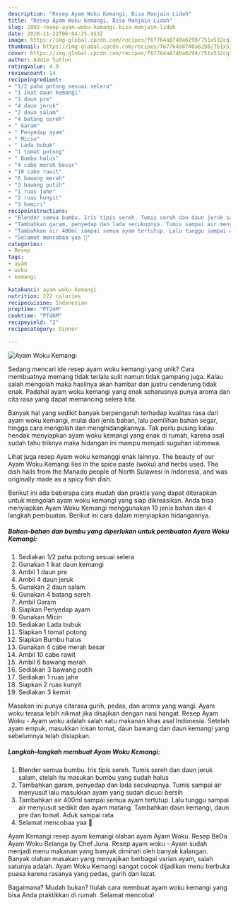 ```yaml
---
description: "Resep Ayam Woku Kemangi, Bisa Manjain Lidah"
title: "Resep Ayam Woku Kemangi, Bisa Manjain Lidah"
slug: 2892-resep-ayam-woku-kemangi-bisa-manjain-lidah
date: 2020-11-22T06:04:25.453Z
image: https://img-global.cpcdn.com/recipes/f67764a8740a6298/751x532cq70/ayam-woku-kemangi-foto-resep-utama.jpg
thumbnail: https://img-global.cpcdn.com/recipes/f67764a8740a6298/751x532cq70/ayam-woku-kemangi-foto-resep-utama.jpg
cover: https://img-global.cpcdn.com/recipes/f67764a8740a6298/751x532cq70/ayam-woku-kemangi-foto-resep-utama.jpg
author: Addie Sutton
ratingvalue: 4.9
reviewcount: 14
recipeingredient:
- "1/2 paha potong sesuai selera"
- "1 ikat daun kemangi"
- "1 daun pre"
- "4 daun jeruk"
- "2 daun salam"
- "4 batang sereh"
- " Garam"
- " Penyedap ayam"
- " Micin"
- " Lada bubuk"
- "1 tomat potong"
- " Bumbu halus"
- "4 cabe merah besar"
- "10 cabe rawit"
- "6 bawang merah"
- "3 bawang putih"
- "1 ruas jahe"
- "2 ruas kunyit"
- "3 kemiri"
recipeinstructions:
- "Blender semua bumbu. Iris tipis sereh. Tumis sereh dan daun jeruk salam, stelah itu masukan bumbu yang sudah halus"
- "Tambahkan garam, penyedap dan lada secukupnya. Tumis sampai air menyusut lalu masukkan ayam yang sudah dicuci bersih"
- "Tambahkan air 400ml sampai semua ayam tertutup. Lalu tunggu sampai air menyusut sedikit dan ayam matang. Tambahkan daun kemangi, daun pre dan tomat. Aduk sampai rata"
- "Selamat mencobaa yaa 🤍"
categories:
- Resep
tags:
- ayam
- woku
- kemangi

katakunci: ayam woku kemangi 
nutrition: 222 calories
recipecuisine: Indonesian
preptime: "PT24M"
cooktime: "PT46M"
recipeyield: "2"
recipecategory: Dinner

---
```



![Ayam Woku Kemangi](https://img-global.cpcdn.com/recipes/f67764a8740a6298/751x532cq70/ayam-woku-kemangi-foto-resep-utama.jpg)

Sedang mencari ide resep ayam woku kemangi yang unik? Cara membuatnya memang tidak terlalu sulit namun tidak gampang juga. Kalau salah mengolah maka hasilnya akan hambar dan justru cenderung tidak enak. Padahal ayam woku kemangi yang enak seharusnya punya aroma dan cita rasa yang dapat memancing selera kita.

Banyak hal yang sedikit banyak berpengaruh terhadap kualitas rasa dari ayam woku kemangi, mulai dari jenis bahan, lalu pemilihan bahan segar, hingga cara mengolah dan menghidangkannya. Tak perlu pusing kalau hendak menyiapkan ayam woku kemangi yang enak di rumah, karena asal sudah tahu triknya maka hidangan ini mampu menjadi suguhan istimewa.

Lihat juga resep Ayam woku kemanggi enak lainnya. The beauty of our Ayam Woku Kemangi lies in the spice paste (woku) and herbs used. The dish hails from the Manado people of North Sulawesi in Indonesia, and was originally made as a spicy fish dish.


Berikut ini ada beberapa cara mudah dan praktis yang dapat diterapkan untuk mengolah ayam woku kemangi yang siap dikreasikan. Anda bisa menyiapkan Ayam Woku Kemangi menggunakan 19 jenis bahan dan 4 langkah pembuatan. Berikut ini cara dalam menyiapkan hidangannya.

<!--inarticleads1-->

##### Bahan-bahan dan bumbu yang diperlukan untuk pembuatan Ayam Woku Kemangi:

1. Sediakan 1/2 paha potong sesuai selera
1. Gunakan 1 ikat daun kemangi
1. Ambil 1 daun pre
1. Ambil 4 daun jeruk
1. Gunakan 2 daun salam
1. Gunakan 4 batang sereh
1. Ambil  Garam
1. Siapkan  Penyedap ayam
1. Gunakan  Micin
1. Sediakan  Lada bubuk
1. Siapkan 1 tomat potong
1. Siapkan  Bumbu halus
1. Gunakan 4 cabe merah besar
1. Ambil 10 cabe rawit
1. Ambil 6 bawang merah
1. Sediakan 3 bawang putih
1. Sediakan 1 ruas jahe
1. Siapkan 2 ruas kunyit
1. Sediakan 3 kemiri


Masakan ini punya citarasa gurih, pedas, dan aroma yang wangi. Ayam woku terasa lebih nikmat jika disajikan dengan nasi hangat. Resep Ayam Woku - Ayam woku adalah salah satu makanan khas asal Indonesia. Setelah ayam empuk, masukkan irisan tomat, daun bawang dan daun kemangi yang sebelumnya telah disiapkan. 

<!--inarticleads2-->

##### Langkah-langkah membuat Ayam Woku Kemangi:

1. Blender semua bumbu. Iris tipis sereh. Tumis sereh dan daun jeruk salam, stelah itu masukan bumbu yang sudah halus
1. Tambahkan garam, penyedap dan lada secukupnya. Tumis sampai air menyusut lalu masukkan ayam yang sudah dicuci bersih
1. Tambahkan air 400ml sampai semua ayam tertutup. Lalu tunggu sampai air menyusut sedikit dan ayam matang. Tambahkan daun kemangi, daun pre dan tomat. Aduk sampai rata
1. Selamat mencobaa yaa 🤍


Ayam Kemangi resep ayam kemangi olahan ayam Ayam Woku. Resep BeDa Ayam Woku Belanga by Chef Juna. Resep ayam woku - Ayam sudah menjadi menu makanan yang banyak diminati oleh banyak kalangan. Banyak olahan masakan yang menyajikan berbagai varian ayam, salah satunya adalah. Ayam Woku Kemangi sangat cocok dijadikan menu berbuka puasa karena rasanya yang pedas, gurih dan lezat. 

Bagaimana? Mudah bukan? Itulah cara membuat ayam woku kemangi yang bisa Anda praktikkan di rumah. Selamat mencoba!
